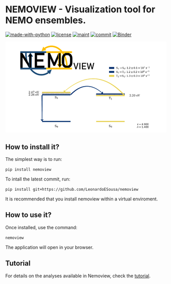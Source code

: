 # NEMOVIEW - Visualization tool for NEMO ensembles.


[![made-with-python](https://img.shields.io/badge/Made%20with-Python-1f425f.svg)](https://www.python.org/)
[![license](https://img.shields.io/github/license/LeonardoESousa/nemoview?style=plastic)]()
[![maint](https://img.shields.io/maintenance/yes/2023?style=plastic)]()
[![commit](https://img.shields.io/github/last-commit/LeonardoESousa/nemoview?style=plastic)]()
[![Binder](https://mybinder.org/badge_logo.svg)](https://mybinder.org/v2/gh/LeonardoESousa/nemoview/HEAD?urlpath=voila%2Frender%2Fnemoview%2Fnemodash.ipynb)

<img src="Tutorial/nemoview_front.png" alt="Alt Text" width="2000">

## How to install it?

The simplest way is to run:

`pip install nemoview`

To intall the latest commit, run:

`pip install git+https://github.com/LeonardoESousa/nemoview`

It is recommended that you install nemoview within a virtual enviroment. 

## How to use it?

Once installed, use the command:

`nemoview`

The application will open in your browser.

## Tutorial

For details on the analyses available in Nemoview, check the [tutorial](https://github.com/LeonardoESousa/nemoview/tree/main/Tutorial/Tutorial.md).